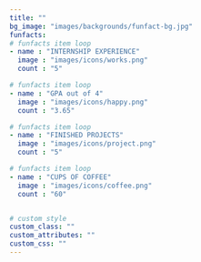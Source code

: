 ```yaml
---
title: ""
bg_image: "images/backgrounds/funfact-bg.jpg"
funfacts:
# funfacts item loop
- name : "INTERNSHIP EXPERIENCE"
  image : "images/icons/works.png"
  count : "5"

# funfacts item loop
- name : "GPA out of 4"
  image : "images/icons/happy.png"
  count : "3.65"

# funfacts item loop
- name : "FINISHED PROJECTS"
  image : "images/icons/project.png"
  count : "5"

# funfacts item loop
- name : "CUPS OF COFFEE"
  image : "images/icons/coffee.png"
  count : "60"


# custom style
custom_class: ""
custom_attributes: ""
custom_css: ""
---
```

